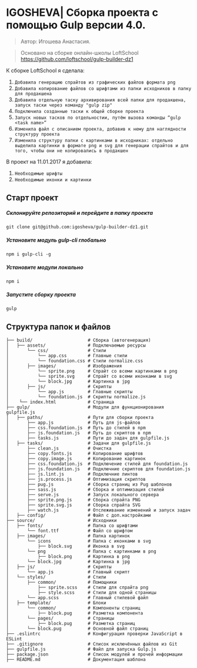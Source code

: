 # IGOSHEVA| Сборка проекта с помощью Gulp версии 4.0.

> Автор: Игошева Анастасия.

> Основано на сборке онлайн-школы LoftSchool https://github.com/loftschool/gulp-builder-dz1

К сборке LoftSchool я сделала:
1. ```Добавила генерацию спрайтов из графических файлов формата png```
2. ```Добавила копирование файлов со шрифтами из папки исходников в папку для продакшена```
3. ```Добавила отдельную таску архивирования всей папки для продакшена, запуск таски через команду "gulp zip"```
4. ```Подключила созданные таски к общей сборке проекта```
5. ```Запуск новых тасков по отдельностии, путём вызова команды “gulp <task name>”```
6. ```Изменила файл с описанием проекта, добавив к нему для наглядности структуру проекта```
7. ```Изменила структуру папки с картинками в исходниках: отдельно выделила картинки в формате png и svg для генерации спрайтов и для того, чтобы они не копировались в продакшен```

В проект на 11.01.2017 я добавила:
1. ```Необходимые шрифты```
2. ```Необходимые иконки и картинки```

## Старт проект

##### Склонируйте репозиторий и перейдите в папку проекта
```
git clone git@github.com:igosheva/gulp-builder-dz1.git
```

##### Установите модуль gulp-cli глобально
```
npm i gulp-cli -g
```

##### Установите модули локально
```
npm i
```

##### Запустите сборку проекта
```
gulp
```

## Структура папок и файлов
```
├── build/                     # Сборка (автогенерация)
│   ├── assets/                # Подключаемые ресурсы
│       └── css/               # Стили
│           └── app.css        # Главные стили
│           └── foundation.css # Стили normalize.css
│       ├── images/            # Изображения
│           └── sprite.png     # Спрайт со всеми картинками в png
│           └── sprite.svg     # Спрайт со всеми иконками в svg
│           └── block.jpg      # Картинка в jpg
│       ├── js/                # Скрипты
│           └── app.js         # Главные скрипты
│           └── foundation.js  # Скрипты normalize.js
│    └── index.html            # Страница
├── gulp/                      # Модули для функционирования gulpfile.js
│   ├── paths/                 # Пути для сборки проекта
│       ├── app.js             # Путь для js-файлов
│       ├── css.foundation.js  # Путь до стилей в npm
│       ├── js.foundation.js   # Путь до скриптов в npm
│       ├── tasks.js           # Пути до задач для gulpfile.js
│   ├── tasks/                 # Задачи для gulpfile.js
│       ├── clean.js           # Очистка
│       ├── copy.fonts.js      # Копирование шрифтов
│       ├── copy.image.js      # Копирование картинок
│       ├── css.foundation.js  # Подключение стилей для foundation.js
│       ├── js.foundation.js   # Подключние скриптов для foundation.js
│       ├── js.lint.js         # Подключние линтов
│       ├── js.process.js      # Оптимизация скриптов
│       ├── pug.js             # Сборка страниц из Pug шаблонов
│       ├── sass.js            # Сборка и оптимизация стилей
│       ├── serve.js           # Запуск локального сервера
│       ├── sprite.png.js      # Сборка спрайта PNG
│       ├── sprite.svg.js      # Сборка спрайта SVG
│       ├── watch.js           # Отслеживание изменений и запуск задач
│   ├── config/                # Файл с доп.настройками
├── source/                    # Исходники
│   ├── fonts/                 # Папка со шрифтами
│       └── font.ttf           # Файл со шрифтом
│   ├── images/                # Папка картинок
│       └── icons              # Папка с иконками в svg
│           ├── block.svg      # Иконка в svg
│       └── png                # Папка с картинками в png
│           ├── block.png      # Картинка в png
│       └── block.jpg          # Картинка в jpg
│   ├── js/                    # Скрипты
│       └── app.js             # Главный скрипт
│   └── styles/                # Стили
│       ├── common/            # Помощники
│           ├── sprite.scss    # Стили для спрайта png
│           ├── style.scss     # Стили для одной страницы
│       └── app.scss           # Главный стилевой файл
│   ├── template/              # Блоки
│       └── common/            # Компоненты страниц
│           ├── block.pug      # Разметка компонента
│       └── pages/             # Страницы
│           ├── block.pug      # Разметка страниц
│       └── block.pug          # Основной файл страниц
├── .eslintrc                  # Конфигурация проверки JavaScript в ESLint
├── .gitignore                 # Список исключённых файлов из Git
├── gulpfile.js                # Файл для запуска Gulp.js
├── package.json               # Список модулей и прочей информации
├── README.md                  # Документация шаблона
```
